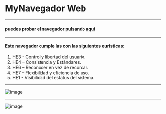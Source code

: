 # MyNavegador Web

------------

#### puedes probar el navegador pulsando [aqui](https://github.com/luisferllub230/MyNavegador/blob/main/MyNavegador/bin/Debug/MyNavegador.exe "aqui")

------------

#### Este navegador cumple las con las siguientes euristicas:
1. HE3 - Control y libertad del usuario.
2. HE4 – Consistencia y Estándares.
3. HE6 – Reconocer en vez de recordar.
4. HE7 – Flexibilidad y eficiencia de uso.
5. HE1 - Visibilidad del estatus del sistema.

------------

![image](https://user-images.githubusercontent.com/84060723/158029619-1cbf9f24-4e8b-48c6-aad2-adadd3743e0e.png)

------------

![image](https://user-images.githubusercontent.com/84060723/158029635-8b97a717-fe29-4589-a08f-fd3469c69f5d.png)
